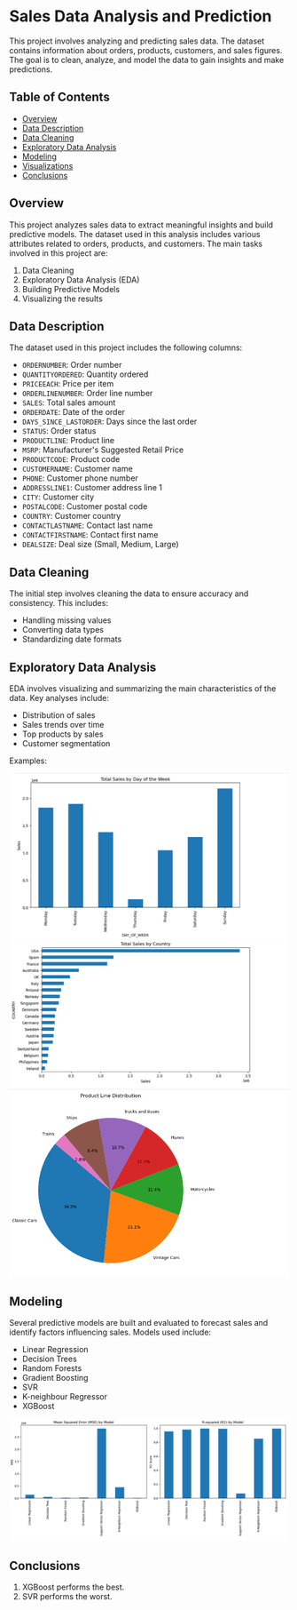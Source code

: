 # Sales Data Analysis and Prediction

This project involves analyzing and predicting sales data. The dataset contains information about orders, products, customers, and sales figures. The goal is to clean, analyze, and model the data to gain insights and make predictions.

## Table of Contents
- [Overview](#overview)
- [Data Description](#data-description)
- [Data Cleaning](#data-cleaning)
- [Exploratory Data Analysis](#exploratory-data-analysis)
- [Modeling](#modeling)
- [Visualizations](#visualizations)
- [Conclusions](#conclusions)

## Overview
This project analyzes sales data to extract meaningful insights and build predictive models. The dataset used in this analysis includes various attributes related to orders, products, and customers. The main tasks involved in this project are:
1. Data Cleaning
2. Exploratory Data Analysis (EDA)
3. Building Predictive Models
4. Visualizing the results

## Data Description
The dataset used in this project includes the following columns:
- `ORDERNUMBER`: Order number
- `QUANTITYORDERED`: Quantity ordered
- `PRICEEACH`: Price per item
- `ORDERLINENUMBER`: Order line number
- `SALES`: Total sales amount
- `ORDERDATE`: Date of the order
- `DAYS_SINCE_LASTORDER`: Days since the last order
- `STATUS`: Order status
- `PRODUCTLINE`: Product line
- `MSRP`: Manufacturer's Suggested Retail Price
- `PRODUCTCODE`: Product code
- `CUSTOMERNAME`: Customer name
- `PHONE`: Customer phone number
- `ADDRESSLINE1`: Customer address line 1
- `CITY`: Customer city
- `POSTALCODE`: Customer postal code
- `COUNTRY`: Customer country
- `CONTACTLASTNAME`: Contact last name
- `CONTACTFIRSTNAME`: Contact first name
- `DEALSIZE`: Deal size (Small, Medium, Large)

## Data Cleaning
The initial step involves cleaning the data to ensure accuracy and consistency. This includes:
- Handling missing values
- Converting data types
- Standardizing date formats

## Exploratory Data Analysis
EDA involves visualizing and summarizing the main characteristics of the data. Key analyses include:
- Distribution of sales
- Sales trends over time
- Top products by sales
- Customer segmentation

Examples:

<img src="./Images/sales_by_day.png">
<img src="./Images/sales_by_country.png">
<img src="./Images/product_line.png">

## Modeling
Several predictive models are built and evaluated to forecast sales and identify factors influencing sales. Models used include:
- Linear Regression
- Decision Trees
- Random Forests
- Gradient Boosting
- SVR
- K-neighbour Regressor
- XGBoost

<img src="./Images/model.png">

## Conclusions
1. XGBoost performs the best.
2. SVR performs the worst.

